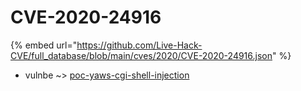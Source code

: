 # CVE-2020-24916
{% embed url="https://github.com/Live-Hack-CVE/full_database/blob/main/cves/2020/CVE-2020-24916.json" %}

* vulnbe ~> [poc-yaws-cgi-shell-injection](https://www.alice-snow.ru/2020/database/cve-2020-24916/poc-yaws-cgi-shell-injection-vulnbe)